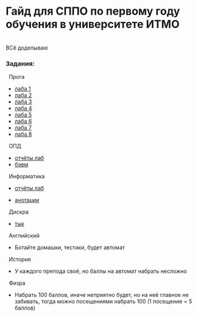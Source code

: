 # Гайд для СППО по первому году обучения в университете ИТМО
<br />
ВСё доделываю

### Задания:<br />

&nbsp; Прога<br />

- [лаба 1](https://github.com/frizyyu/lab1_prog)<br />
- [лаба 2](https://github.com/frizyyu/lab2_prog)<br />
- [лаба 3](https://github.com/frizyyu/lab3_prog/tree/main)<br />
- [лаба 4](https://github.com/frizyyu/lab4_prog/tree/main)<br />
- [лаба 5](https://github.com/frizyyu/lab5_prog/tree/main)<br />
- [лаба 6](https://github.com/frizyyu/lab6_prog/tree/main)<br />
- [лаба 7](https://github.com/frizyyu/lab7_prog/tree/main)<br />
- [лаба 8](https://github.com/frizyyu/lab8_prog/tree/main)<br />

&nbsp; ОПД<br />

- [отчёты лаб](https://github.com/frizyyu/first_year_in_ITMO/tree/main/опд%20лабы)<br />
- [бэвм](https://github.com/frizyyu/first_year_in_ITMO/blob/main/bcomp-ng.jar)<br />

&nbsp; Информатика<br />

- [отчёты лаб](https://github.com/frizyyu/first_year_in_ITMO/tree/main/инфа%20лабы)<br />

- [анотации](https://github.com/frizyyu/first_year_in_ITMO/tree/main/инфа%20анотации)

&nbsp; Дискра<br />

- [тык](https://github.com/frizyyu/first_year_in_ITMO/tree/main/Дискра)<br />

&nbsp; Английский<br />

- Ботайте домашки, тестики, будет автомат

  
&nbsp; История<br />

- У каждого препода своё, но баллы на автомат набрать несложно

&nbsp; Физра<br />

- Набрать 100 баллов, иначе неприятно будет, но на неё главное не забивать, тогда можно посещениями набрать 100 (1 посещение = 5 баллов)

